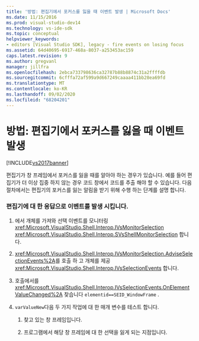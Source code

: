 ```yaml
---
title: '방법: 편집기에서 포커스를 잃을 때 이벤트 발생 | Microsoft Docs'
ms.date: 11/15/2016
ms.prod: visual-studio-dev14
ms.technology: vs-ide-sdk
ms.topic: conceptual
helpviewer_keywords:
- editors [Visual Studio SDK], legacy - fire events on losing focus
ms.assetid: 64d40695-6917-468a-8037-a253453ac159
caps.latest.revision: 9
ms.author: gregvanl
manager: jillfra
ms.openlocfilehash: 2ebca733798636ca32787b88b8874c31a2ffffdb
ms.sourcegitcommit: 6cfffa72af599a9d667249caaaa411bb28ea69fd
ms.translationtype: MT
ms.contentlocale: ko-KR
ms.lasthandoff: 09/02/2020
ms.locfileid: "68204201"
---
```

# <a name="how-to-fire-events-when-the-editor-loses-focus"></a>방법: 편집기에서 포커스를 잃을 때 이벤트 발생
[!INCLUDE[vs2017banner](../includes/vs2017banner.md)]

편집기가 창 프레임에서 포커스를 잃을 때를 알아야 하는 경우가 있습니다. 예를 들어 편집기가 더 이상 집중 하지 않는 경우 코드 창에서 코드를 추출 해야 할 수 있습니다. 다음 절차에서는 편집기의 포커스를 잃는 알림을 받기 위해 수행 하는 단계를 설명 합니다.  
  
### <a name="to-fire-an-event-in-response-to-an-editor-losing-focus"></a>편집기에 대 한 응답으로 이벤트를 발생 시킵니다.  
  
1. 에서 개체를 가져와 선택 이벤트를 모니터링 <xref:Microsoft.VisualStudio.Shell.Interop.IVsMonitorSelection> <xref:Microsoft.VisualStudio.Shell.Interop.SVsShellMonitorSelection> 합니다.  
  
2. <xref:Microsoft.VisualStudio.Shell.Interop.IVsMonitorSelection.AdviseSelectionEvents%2A>를 호출 하 고 개체를 제공 <xref:Microsoft.VisualStudio.Shell.Interop.IVsSelectionEvents> 합니다.  
  
3. 호출에서를 <xref:Microsoft.VisualStudio.Shell.Interop.IVsSelectionEvents.OnElementValueChanged%2A> 찾습니다 `elementid==SEID_WindowFrame` .  
  
4. `varValueNew`다음 두 가지 작업에 대 한 매개 변수를 테스트 합니다.  
  
    1. 찾고 있는 창 프레임입니다.  
  
    2. 프로그램에서 해당 창 프레임에 대 한 선택을 잃게 되는 지점입니다.
